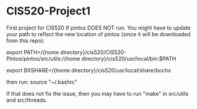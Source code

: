 # CIS520-Project1
First project for CIS520
If pintos DOES NOT run. You might have to update your path to reflect the new location of pintos (since it will be downloaded from this repo):

export PATH=/{home directory}/cis520/CIS520-Pintos/pintos/src/utils:/{home directory}/cis520/usr/local/bin:$PATH

export BXSHARE=/{home directory}/cis520/usr/local/share/bochs

then run: source "~/.bashrc"

If that does not fix the issue, then you may have to run "make" in src/utils and src/threads.
